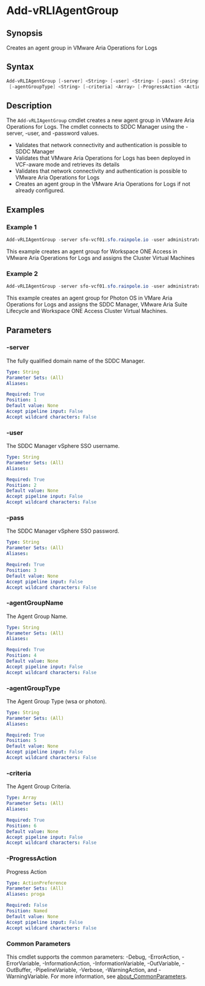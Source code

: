 # Add-vRLIAgentGroup

## Synopsis

Creates an agent group in VMware Aria Operations for Logs

## Syntax

```powershell
Add-vRLIAgentGroup [-server] <String> [-user] <String> [-pass] <String> [-agentGroupName] <String>
 [-agentGroupType] <String> [-criteria] <Array> [-ProgressAction <ActionPreference>] [<CommonParameters>]
```

## Description

The `Add-vRLIAgentGroup` cmdlet creates a new agent group in VMware Aria Operations for Logs.
The cmdlet
connects to SDDC Manager using the -server, -user, and -password values.

- Validates that network connectivity and authentication is possible to SDDC Manager
- Validates that VMware Aria Operations for Logs has been deployed in VCF-aware mode and retrieves its details
- Validates that network connectivity and authentication is possible to VMware Aria Operations for Logs
- Creates an agent group in the VMware Aria Operations for Logs if not already configured.

## Examples

### Example 1

```powershell
Add-vRLIAgentGroup -server sfo-vcf01.sfo.rainpole.io -user administrator@vsphere.local -pass VMw@re1! -agentGroupType wsa -agentGroupName "Workspace ONE Access - Appliance Agent Group" -criteria "xint-wsa01a.rainpole.io","xint-wsa01b.rainpole.io","xint-wsa01c.rainpole.io"
```

This example creates an agent group for Workspace ONE Access in VMware Aria Operations for Logs and assigns the Cluster Virtual Machines

### Example 2

```powershell
Add-vRLIAgentGroup -server sfo-vcf01.sfo.rainpole.io -user administrator@vsphere.local -pass VMw@re1! -agentGroupType photon -agentGroupName "Photon OS - Appliance Agent Group" -criteria "sfo-vcf01.sfo.rainpole.io","xint-vrslcm01.rainpole.io","xint-wsa01a.rainpole.io","xint-wsa01b.rainpole.io","xint-wsa01c.rainpole.io"
```

This example creates an agent group for Photon OS in VMare Aria Operations for Logs and assigns the SDDC Manager, VMware Aria Suite Lifecycle and Workspace ONE Access Cluster Virtual Machines.

## Parameters

### -server

The fully qualified domain name of the SDDC Manager.

```yaml
Type: String
Parameter Sets: (All)
Aliases:

Required: True
Position: 1
Default value: None
Accept pipeline input: False
Accept wildcard characters: False
```

### -user

The SDDC Manager vSphere SSO username.

```yaml
Type: String
Parameter Sets: (All)
Aliases:

Required: True
Position: 2
Default value: None
Accept pipeline input: False
Accept wildcard characters: False
```

### -pass

The SDDC Manager vSphere SSO password.

```yaml
Type: String
Parameter Sets: (All)
Aliases:

Required: True
Position: 3
Default value: None
Accept pipeline input: False
Accept wildcard characters: False
```

### -agentGroupName

The Agent Group Name.

```yaml
Type: String
Parameter Sets: (All)
Aliases:

Required: True
Position: 4
Default value: None
Accept pipeline input: False
Accept wildcard characters: False
```

### -agentGroupType

The Agent Group Type (wsa or photon).

```yaml
Type: String
Parameter Sets: (All)
Aliases:

Required: True
Position: 5
Default value: None
Accept pipeline input: False
Accept wildcard characters: False
```

### -criteria

The Agent Group Criteria.

```yaml
Type: Array
Parameter Sets: (All)
Aliases:

Required: True
Position: 6
Default value: None
Accept pipeline input: False
Accept wildcard characters: False
```

### -ProgressAction

Progress Action

```yaml
Type: ActionPreference
Parameter Sets: (All)
Aliases: proga

Required: False
Position: Named
Default value: None
Accept pipeline input: False
Accept wildcard characters: False
```

### Common Parameters

This cmdlet supports the common parameters: -Debug, -ErrorAction, -ErrorVariable, -InformationAction, -InformationVariable, -OutVariable, -OutBuffer, -PipelineVariable, -Verbose, -WarningAction, and -WarningVariable. For more information, see [about_CommonParameters](http://go.microsoft.com/fwlink/?LinkID=113216).
